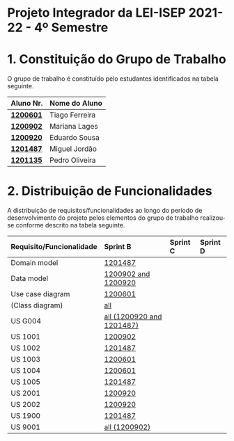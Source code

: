 # Projeto Integrador da LEI-ISEP 2021-22 - 4º Semestre

# 1. Constituição do Grupo de Trabalho

O grupo de trabalho é constituído pelo estudantes identificados na tabela seguinte.

| Aluno Nr.                      | Nome do Aluno  |
|--------------------------------|----------------|
| **[1200601](SprintB/1200601)** | Tiago Ferreira |
| **[1200902](SprintB/1200902)** | Mariana Lages  |
| **[1200920](SprintB/1200920)** | Eduardo Sousa  |
| **[1201487](SprintB/1201487)** | Miguel Jordão  |
| **[1201135](SprintB/1201135)** | Pedro Oliveira |


# 2. Distribuição de Funcionalidades ###

A distribuição de requisitos/funcionalidades ao longo do período de desenvolvimento do projeto pelos elementos do grupo de trabalho realizou-se conforme descrito na tabela seguinte.

| Requisito/Funcionalidade | Sprint B                                         | Sprint C         | Sprint D        |
|:-------------------------|:-------------------------------------------------|:-----------------|:----------------|
| Domain model             | [1201487](SprintB/DM.svg)                        | [](SprintC/.md)  | [](SprintD/.md) |
| Data model               | [1200902 and 1200920](SprintB/ModeloDeDados.svg) | [](SprintC/.md)  | [](SprintD/.md) |
| Use case diagram         | [1200601](SprintB/UseCaseDiagram.svg)            | [](SprintC/.svg) | [](SprintD/.md) |
| (Class diagram)          | [all](SprintB/CD.md)                             | [](SprintC/.md)  | [](SprintD/.md) |
| US G004                  | [all (1200920 and 1201487)]()                    |                  |                 |
| US 1001                  | [1200902](SprintB/1200902/US1001/US1001.md)      |                  |                 |
| US 1002                  | [1201487](SprintB/1201487/US1002/US1002.md)      |                  |                 |
| US 1003                  | [1200601](SprintB/1200601/US1003/US1003.md)      |                  |                 |
| US 1004                  | [1200601](SprintB/1200601/US1004/US1004.md)      |                  |                 |
| US 1005                  | [1201487](SprintB/1201487/US1005/US1005.md)      |                  |                 |
| US 2001                  | [1200920](SprintB/1200920/US2001/US2001.md)      |                  |                 |
| US 2002                  | [1200920](SprintB/1200920/US2002/US2002.md)      |                  |                 |
| US 1900                  | [1201487](SprintB/1200902/US1900/US1900.md)      |                  |                 |
| US 9001                  | [all (1200902)](SprintB/US9001.pptx)             |                  |                 |

